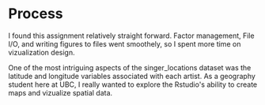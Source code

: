 # Process

I found this assignment relatively straight forward. Factor management, File I/O, and writing figures to files went smoothely, so I spent more time on vizualization design.

One of the most intriguing aspects of the singer_locations dataset was the latitude and longitude variables associated with each artist. As a geography student here at UBC, I really wanted to explore the Rstudio's ability to create maps and vizualize spatial data. 
